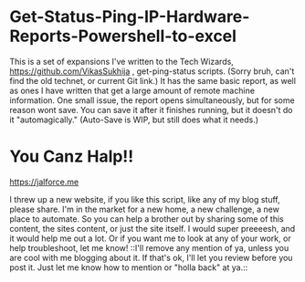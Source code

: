 # Get-Status-Ping-IP-Hardware-Reports-Powershell-to-excel
This is a set of expansions I've written to the Tech Wizards, https://github.com/VikasSukhija , get-ping-status scripts. (Sorry bruh, can't find the old technet, or current Git link.) It has the same basic report, as well as ones I have written that get a large amount of remote machine information. One small issue, the report opens simultaneously, but for some reason wont save. You can save it after it finishes running, but it doesn't do it "automagically." (Auto-Save is WIP, but still does what it needs.)

# You Canz Halp!!

https://jalforce.me

I threw up a new website, if you like this script, like any of my blog stuff, please share. 
I'm in the market for a new home, a new challenge, a new place to automate.
So you can help a brother out by sharing some of this content, the sites content, or just the site itself. 
I would super preeeesh, and it would help me out a lot. 
Or if you want me to look at any of your work, or help troubleshoot, let me know! ::I'll remove any mention of ya, unless you are cool with me blogging about it. If that's ok, I'll let you review before you post it. Just let me know how to mention or "holla back" at ya.::
